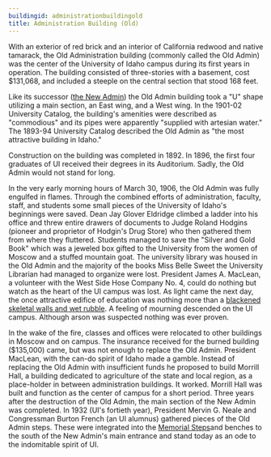 ```yaml
---
buildingid: administrationbuildingold
title: Administration Building (Old)
---
```


With an exterior of red brick and an interior of California redwood and native tamarack, the Old Administration building (commonly called the Old Admin) was the center of the University of Idaho campus during its first years in operation. The building consisted of three-stories with a basement, cost $131,068, and included a steeple on the central section that stood 168 feet. 

Like its successor (<a href="/digital/campus/buildings/administrationbuildingnew.html">the New Admin</a>) the Old Admin building took a "U" shape utilizing a main section, an East wing, and a West wing. In the 1901-02 University Catalog, the building's amenities were described as "commodious" and its pipes were apparently "supplied with artesian water." The 1893-94 University Catalog described the Old Admin as "the most attractive building in Idaho." 

Construction on the building was completed in 1892. In 1896, the first four graduates of UI received their degrees in its Auditorium. Sadly, the Old Admin would not stand for long. 

In the very early morning hours of March 30, 1906, the Old Admin was fully engulfed in flames. Through the combined efforts of administration, faculty, staff, and students some small pieces of the University of Idaho's beginnings were saved. Dean Jay Glover Eldridge climbed a ladder into his office and threw entire drawers of documents to Judge Roland Hodgins (pioneer and proprietor of Hodgin's Drug Store) who then gathered them from where they fluttered. Students managed to save the "Silver and Gold Book" which was a jeweled box gifted to the University from the women of Moscow and a stuffed mountain goat. The university library was housed in the Old Admin and the majority of the books Miss Belle Sweet the University Librarian had managed to organize were lost. President James A. MacLean, a volunteer with the West Side Hose Company No. 4, could do nothing but watch as the heart of the UI campus was lost. As light came the next day, the once attractive edifice of education was nothing more than a <a href="/digital/campus/items/campus02111.html">blackened skeletal walls and wet rubble</a>. A feeling of mourning descended on the UI campus. Although arson was suspected nothing was ever proven. 

In the wake of the fire, classes and offices were relocated to other buildings in Moscow and on campus. The insurance received for the burned building ($135,000) came, but was not enough to replace the Old Admin. President MacLean, with the can-do spirit of Idaho made a gamble. Instead of replacing the Old Admin with insufficient funds he proposed to build Morrill Hall, a building dedicated to agriculture of the state and local region, as a place-holder in between administration buildings. It worked. Morrill Hall was built and function as the center of campus for a short period. Three years after the destruction of the Old Admin, the main section of the New Admin was completed. 
In 1932 (UI's fortieth year), President Mervin G. Neale and Congressman Burton French (an UI alumnus) gathered pieces of the Old Admin steps. These were integrated into the <a href="/digital/campus/items/campus03039.html">Memorial Steps</a>and benches to the south of the New Admin's main entrance and stand today as an ode to the indomitable spirit of UI.
